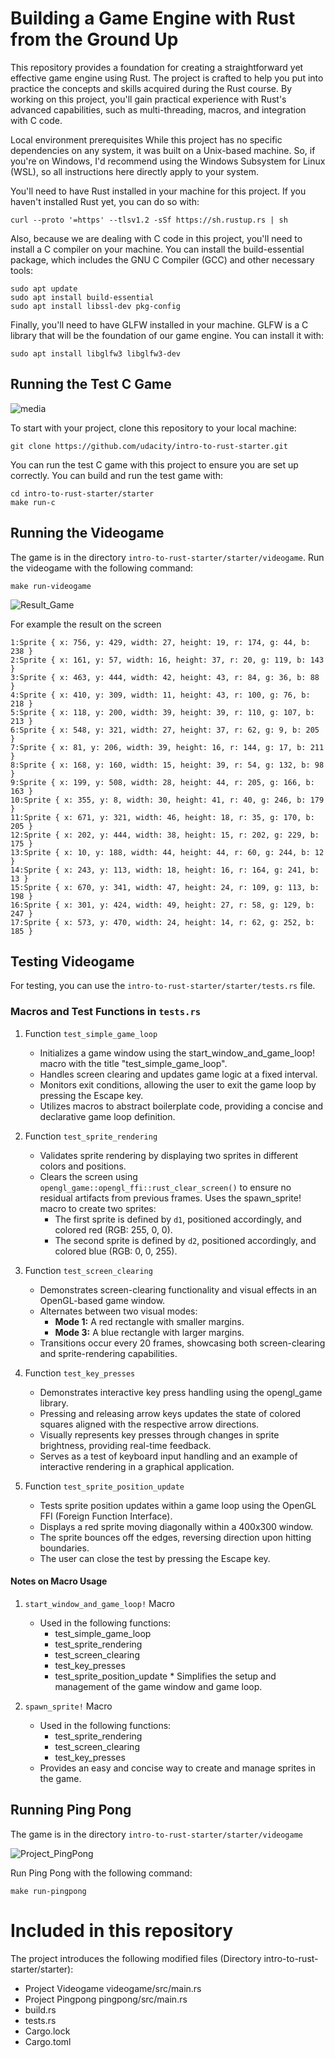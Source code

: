 # Building a Game Engine with Rust from the Ground Up

This repository provides a foundation for creating a straightforward yet effective game engine using Rust. The project is crafted to help you put into practice the concepts and skills acquired during the Rust course. By working on this project, you'll gain practical experience with Rust's advanced capabilities, such as multi-threading, macros, and integration with C code.

Local environment prerequisites
While this project has no specific dependencies on any system, it was built on a Unix-based machine. So, if you're on Windows, I'd recommend using the Windows Subsystem for Linux (WSL), so all instructions here directly apply to your system.

You'll need to have Rust installed in your machine for this project. If you haven't installed Rust yet, you can do so with:

````
curl --proto '=https' --tlsv1.2 -sSf https://sh.rustup.rs | sh
````

Also, because we are dealing with C code in this project, you'll need to install a C compiler on your machine. You can install the build-essential package, which includes the GNU C Compiler (GCC) and other necessary tools:

````
sudo apt update
sudo apt install build-essential
sudo apt install libssl-dev pkg-config

````
Finally, you'll need to have GLFW installed in your machine. GLFW is a C library that will be the foundation of our game engine. You can install it with:

````
sudo apt install libglfw3 libglfw3-dev

````

## Running the Test C Game

![media](https://github.com/1Px-Vision/Game/blob/main/Building%20a%20Game%20Engine%20with%20Rust%20from%20the%20Ground%20Up/img.png)

To start with your project, clone this repository to your local machine:

````
git clone https://github.com/udacity/intro-to-rust-starter.git

````

You can run the test C game with this project to ensure you are set up correctly. You can build and run the test game with:

````
cd intro-to-rust-starter/starter
make run-c
````
## Running the Videogame

The game is in the directory ````intro-to-rust-starter/starter/videogame````.
Run the videogame with the following command:

````
make run-videogame
````
![Result_Game](https://github.com/1Px-Vision/Game/blob/main/Building%20a%20Game%20Engine%20with%20Rust%20from%20the%20Ground%20Up/Rust_Game.jpg)

For example the result on the screen
````
1:Sprite { x: 756, y: 429, width: 27, height: 19, r: 174, g: 44, b: 238 }
2:Sprite { x: 161, y: 57, width: 16, height: 37, r: 20, g: 119, b: 143 }
3:Sprite { x: 463, y: 444, width: 42, height: 43, r: 84, g: 36, b: 88 }
4:Sprite { x: 410, y: 309, width: 11, height: 43, r: 100, g: 76, b: 218 }
5:Sprite { x: 118, y: 200, width: 39, height: 39, r: 110, g: 107, b: 213 }
6:Sprite { x: 548, y: 321, width: 27, height: 37, r: 62, g: 9, b: 205 }
7:Sprite { x: 81, y: 206, width: 39, height: 16, r: 144, g: 17, b: 211 }
8:Sprite { x: 168, y: 160, width: 15, height: 39, r: 54, g: 132, b: 98 }
9:Sprite { x: 199, y: 508, width: 28, height: 44, r: 205, g: 166, b: 163 }
10:Sprite { x: 355, y: 8, width: 30, height: 41, r: 40, g: 246, b: 179 }
11:Sprite { x: 671, y: 321, width: 46, height: 18, r: 35, g: 170, b: 205 }
12:Sprite { x: 202, y: 444, width: 38, height: 15, r: 202, g: 229, b: 175 }
13:Sprite { x: 10, y: 188, width: 44, height: 44, r: 60, g: 244, b: 12 }
14:Sprite { x: 243, y: 113, width: 18, height: 16, r: 164, g: 241, b: 13 }
15:Sprite { x: 670, y: 341, width: 47, height: 24, r: 109, g: 113, b: 198 }
16:Sprite { x: 301, y: 424, width: 49, height: 27, r: 58, g: 129, b: 247 }
17:Sprite { x: 573, y: 470, width: 24, height: 14, r: 62, g: 252, b: 185 }
````

## Testing Videogame
For testing, you can use the ````intro-to-rust-starter/starter/tests.rs```` file.

### Macros and Test Functions in ````tests.rs````

1. Function ````test_simple_game_loop````
     * Initializes a game window using the start_window_and_game_loop! macro with the title "test_simple_game_loop".
     * Handles screen clearing and updates game logic at a fixed interval.
     * Monitors exit conditions, allowing the user to exit the game loop by pressing the Escape key.
     * Utilizes macros to abstract boilerplate code, providing a concise and declarative game loop definition.

2. Function ````test_sprite_rendering````
     * Validates sprite rendering by displaying two sprites in different colors and positions.
     * Clears the screen using ````opengl_game::opengl_ffi::rust_clear_screen()```` to ensure no residual artifacts from previous frames.
           Uses the spawn_sprite! macro to create two sprites:
          - The first sprite is defined by ````d1````, positioned accordingly, and colored red (RGB: 255, 0, 0).
          - The second sprite is defined by ````d2````, positioned accordingly, and colored blue (RGB: 0, 0, 255).

3. Function ````test_screen_clearing````
     * Demonstrates screen-clearing functionality and visual effects in an OpenGL-based game window.
     * Alternates between two visual modes:
          - **Mode 1:** A red rectangle with smaller margins.
          - **Mode 3:** A blue rectangle with larger margins.
     * Transitions occur every 20 frames, showcasing both screen-clearing and sprite-rendering capabilities.

4. Function ````test_key_presses````
     * Demonstrates interactive key press handling using the opengl_game library.
     * Pressing and releasing arrow keys updates the state of colored squares aligned with the respective arrow directions.
     * Visually represents key presses through changes in sprite brightness, providing real-time feedback.
     * Serves as a test of keyboard input handling and an example of interactive rendering in a graphical application.

5. Function ````test_sprite_position_update````
     * Tests sprite position updates within a game loop using the OpenGL FFI (Foreign Function Interface).
     * Displays a red sprite moving diagonally within a 400x300 window.
     * The sprite bounces off the edges, reversing direction upon hitting boundaries.
     * The user can close the test by pressing the Escape key.
  
#### Notes on Macro Usage
  1. ````start_window_and_game_loop!```` Macro
      * Used in the following functions:
          - test_simple_game_loop
          - test_sprite_rendering
          - test_screen_clearing
          - test_key_presses
          - test_sprite_position_update
    * Simplifies the setup and management of the game window and game loop.

2.  ````spawn_sprite!```` Macro
    * Used in the following functions:
      - test_sprite_rendering
      - test_screen_clearing
      - test_key_presses
    * Provides an easy and concise way to create and manage sprites in the game.


## Running Ping Pong

The game is in the directory ````intro-to-rust-starter/starter/videogame````

![Project_PingPong](https://github.com/1Px-Vision/Game/blob/main/Building%20a%20Game%20Engine%20with%20Rust%20from%20the%20Ground%20Up/Project_PingPong.jpg)

Run Ping Pong with the following command:
````
make run-pingpong
````

# Included in this repository
The project introduces the following modified files (Directory intro-to-rust-starter/starter):

* Project Videogame videogame/src/main.rs
* Project Pingpong  pingpong/src/main.rs
* build.rs
* tests.rs
* Cargo.lock
* Cargo.toml
